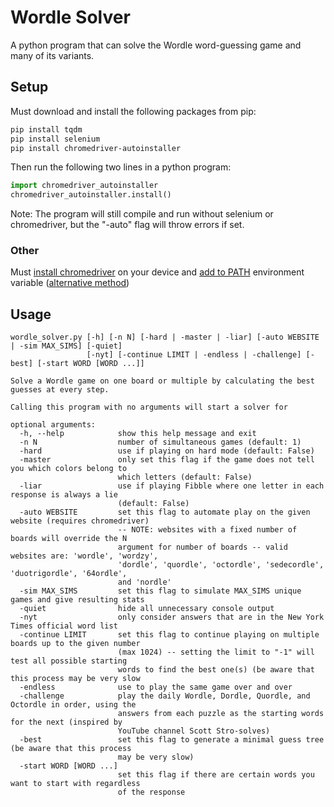 # Wordle Solver
A python program that can solve the Wordle word-guessing game and many of its variants.

## Setup
Must download and install the following packages from pip:
```bash
pip install tqdm
pip install selenium
pip install chromedriver-autoinstaller
```
Then run the following two lines in a python program:
```python
import chromedriver_autoinstaller
chromedriver_autoinstaller.install()
```
Note: The program will still compile and run without selenium or chromedriver, but the "-auto" flag will throw errors if set.

### Other
Must [install chromedriver](https://chromedriver.chromium.org/getting-started) on your device and [add to PATH](https://zwbetz.com/download-chromedriver-binary-and-add-to-your-path-for-automated-functional-testing/) environment variable ([alternative method](https://pypi.org/project/chromedriver-autoinstaller/))

## Usage
```
wordle_solver.py [-h] [-n N] [-hard | -master | -liar] [-auto WEBSITE | -sim MAX_SIMS] [-quiet]
                 [-nyt] [-continue LIMIT | -endless | -challenge] [-best] [-start WORD [WORD ...]]

Solve a Wordle game on one board or multiple by calculating the best guesses at every step.

Calling this program with no arguments will start a solver for 

optional arguments:
  -h, --help            show this help message and exit
  -n N                  number of simultaneous games (default: 1)
  -hard                 use if playing on hard mode (default: False)
  -master               only set this flag if the game does not tell you which colors belong to
                        which letters (default: False)
  -liar                 use if playing Fibble where one letter in each response is always a lie
                        (default: False)
  -auto WEBSITE         set this flag to automate play on the given website (requires chromedriver)
                        -- NOTE: websites with a fixed number of boards will override the N
                        argument for number of boards -- valid websites are: 'wordle', 'wordzy',
                        'dordle', 'quordle', 'octordle', 'sedecordle', 'duotrigordle', '64ordle',
                        and 'nordle'
  -sim MAX_SIMS         set this flag to simulate MAX_SIMS unique games and give resulting stats
  -quiet                hide all unnecessary console output
  -nyt                  only consider answers that are in the New York Times official word list
  -continue LIMIT       set this flag to continue playing on multiple boards up to the given number
                        (max 1024) -- setting the limit to "-1" will test all possible starting
                        words to find the best one(s) (be aware that this process may be very slow
  -endless              use to play the same game over and over
  -challenge            play the daily Wordle, Dordle, Quordle, and Octordle in order, using the
                        answers from each puzzle as the starting words for the next (inspired by
                        YouTube channel Scott Stro-solves)
  -best                 set this flag to generate a minimal guess tree (be aware that this process
                        may be very slow)
  -start WORD [WORD ...]
                        set this flag if there are certain words you want to start with regardless
                        of the response
```